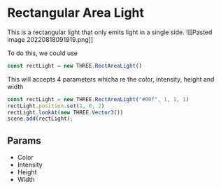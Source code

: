 # Rectangular Area Light
This is a rectangular light that only emits light in a single side. 
![[Pasted image 20220818091919.png]]

To do this, we could use
```js
const rectLight = new THREE.RectAreaLight()
```

This will accepts 4 parameters whicha re the color, intensity, height and width
```js
const rectLight = new THREE.RectAreaLight("#00f", 1, 1, 1)
rectLight.position.set(1, 0, 2)
rectLight.lookAt(new THREE.Vector3())
scene.add(rectLight);
```


## Params
- Color
- Intensity
- Height
- Width


